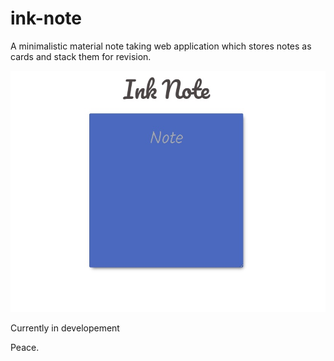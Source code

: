 # ink-note
A minimalistic material note taking web application which stores notes as cards and stack them for revision. 

![Alt text](ink.jpg?raw=true "Ink Note")

Currently in developement

Peace.
